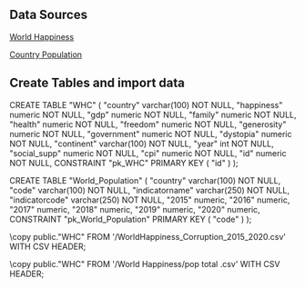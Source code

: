 
## Data Sources

[World Happiness](https://www.kaggle.com/datasets/eliasturk/world-happiness-based-on-cpi-20152020)

[Country Population](https://data.worldbank.org/indicator/SP.POP.TOTL)
 
## Create Tables and import data 

CREATE TABLE "WHC" (
    "country" varchar(100)   NOT NULL,
    "happiness" numeric   NOT NULL,
    "gdp" numeric   NOT NULL,
    "family" numeric   NOT NULL,
    "health" numeric   NOT NULL,
    "freedom" numeric   NOT NULL,
    "generosity" numeric   NOT NULL,
    "government" numeric   NOT NULL,
    "dystopia" numeric   NOT NULL,
    "continent" varchar(100)  NOT NULL,
    "year" int   NOT NULL,
    "social_supp" numeric   NOT NULL,
    "cpi" numeric   NOT NULL,
    "id" numeric   NOT NULL,
    CONSTRAINT "pk_WHC" PRIMARY KEY (
        "id"
     )
);

CREATE TABLE "World_Population" (
    "country" varchar(100)  NOT NULL,
    "code" varchar(100)   NOT NULL,
    "indicatorname" varchar(250)  NOT NULL,
    "indicatorcode" varchar(250)   NOT NULL,
	"2015" numeric,
    "2016" numeric,
    "2017" numeric,
    "2018" numeric,
    "2019" numeric,
    "2020" numeric,
    CONSTRAINT "pk_World_Population" PRIMARY KEY (
        "code"
     )
);

\copy public."WHC" 
FROM  '/WorldHappiness_Corruption_2015_2020.csv'
WITH CSV HEADER; 

\copy public."WHC" 
FROM '/World Happiness/pop total .csv'
WITH CSV HEADER; 
